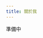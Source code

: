 ```yaml
---
title: 關於我
---
```

準備中
<!-- # 八年女裝，不一樣的偽娘、跨性別歷程

大家好我是小鈞，目前是個完全女裝生活的爆肝工程師，假日會接一些旅拍、外拍，夢想成為專業大尺跨性別模特。

8年前我就很常在場外發腿照、女裝文章，這裡是我女裝的母校，如果沒有看到場外的女裝前輩們，我可能還是一個討厭自己的厭世醜男，4年前因為一些感情事加上女裝高手太多，自己打扮文章又被噓到爆，所以退出了這個圈子，所以決定先努力改變自己，不管是工作、外貌、穿搭、女子力...等等。我一直想要變得很完美再回來發文，結果一蹲就是4年XD 

最近有些小成就，想再回來發文分享變化，也希望藉由我的故事可以幫助到「因為性別焦慮困擾，卻又懷疑自己的狀態，不敢往前的人」，也能讓大眾認識真實生活中的跨性別，場外已經是我陌生的環境，但卻有那麼一點熟悉感，為了這篇文章我準備滿久的><

因為歷程故事實在太長，覺得塞爆一樓似乎不太好，會慢慢更新用蓋大樓的方式講自己的故事，讓純粹想看照片的人不用看太多文字，畢竟打那麼多誰看得完.jpg

![](https://hackmd.io/_uploads/S1WKP0v23.jpg)

![](https://hackmd.io/_uploads/ryWcDAD23.jpg)


## 小時候

從小我並不像大眾認知的跨性別，並沒有從小就覺得自己就是女生，比較有印象是國小在網路上看到一個超正偽娘之後，直接被打開開關，然後半夜都會偷穿老媽的衣服，有一次被老爸發現床上有我媽的睡衣，被狠狠痛打一遍，隔天午餐在餐桌上被質問到底為甚麼要這樣做，「是跟同學打賭輸了嗎?」、「覺得這樣很好玩嗎?」...每一句質問都深深的刻在我腦子裡，當下我覺得自己行為很噁心很羞恥，所以一句話都沒回，再加上我以前穿女裝...會有反應甚至...做一些色色的事情，罪惡感又更重，於是我選擇遺忘這件事。

## 國中、高中直男時期

![](https://hackmd.io/_uploads/rk5_p0vn3.jpg)

如圖..就是個妥妥的直男，因為自己喜歡女生所以這段時間完全沒有懷疑自己的性別認同，剛好這時候也迷上排球，覺得有女生看我打球很爽，我甚至還會雨天脫掉上衣在球場蛙跳，馬的超man==，反正覺得自己男生就是要帥帥的，現在回想起來當時似乎有時候會有一點忌妒女生，但我當時不曉得那是什麼感覺，反正就無法想像自己不男不女的樣子，不可能辦到的事情自然就不會多想吧，這麼男樣的自己怎麼可能懷疑自己的性別呢?

## 不小心就..又開始女裝

![](https://hackmd.io/_uploads/SJ779yu22.png)

![](https://hackmd.io/_uploads/HkRiGJ_3h.jpg)

附圖已經是比較熟練的女裝打扮了，大學開始接觸到二次元文化，當時偽娘風氣剛盛行，也接觸到了場外的女裝大佬們，便開始了女裝之路，一開始也是發發腿照，用口罩跟貓貓特效讓自己比較能看一點XD，當時覺得單純這樣這樣不配叫偽娘，於是開始嘗試女裝出門，我對自己的目標就是能隱身在人群中，像個普通的女孩子，真正的「偽裝成娘」。

變化肯定沒有這麼容易，我是一個性別觀極度傳統的人，我不能接受自我連男裝去寶雅，一隻腳都不敢踏進化妝品區，半夜女裝出去走走都會怕到不能走路，接著慢慢練習進超商買東西，直到白天能出去玩音樂遊戲，開始能女裝跟朋友出去玩，我對自己標準滿嚴苛的，假髮一定要洗要護要像真髮一樣，服裝幾乎都是日常妹子樣式，當時的目標一直都是想像個女生能走在路上不被發現，是個想要完全融入生活的偽娘。

## 想不開簽了志願役

![](https://hackmd.io/_uploads/HkVZfy_33.jpg)

大學因為幾乎都在女裝跟玩音遊，畢業不知道要幹麻，當下只覺得反正我也沒很愛自己的樣子，這一生就平平淡淡的過完就好，假日能女裝和朋友出門打機台就很滿足了，所以想不開簽下去，結果還是超硬的傳統多波道作業兵..機掰==


在軍中遇到滿多好長官，一開始被問line的頭貼(女裝照)是誰，我說是我妹，然後一堆人問能不能認識xd 之後說出來是我，他們也不排斥我假日女裝的樣子，偶爾也會女裝跟兄弟們(?)出去玩


## 認識跨性別女友

## 性別不安大爆發、不適服退伍

![](https://hackmd.io/_uploads/BJqKzy_h2.jpg)

## 退伍北漂轉職+HRT -->
